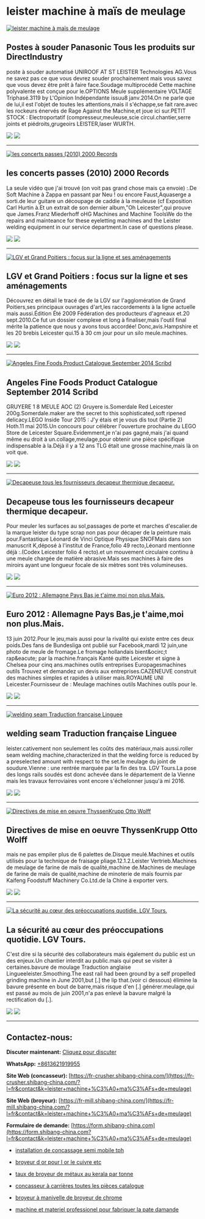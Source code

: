 # leister machine à maïs de meulage

<a href="https://swt.shibang-china.com/?l=fr&img&k=leister+machine+%C3%A0+ma%C3%AFs+de+meulage" target="_blank">![leister machine à maïs de meulage](http://static.shibang-china.com/all-800x300/596.jpg)</a>

## Postes à souder Panasonic Tous les produits sur DirectIndustry
poste à souder automatisé UNIROOF AT ST LEISTER Technologies AG.Vous ne savez pas ce que vous devrez souder prochainement mais vous savez que vous devez être prêt à faire face.Soudage multiprocédé Cette machine polyvalente est conçue pour le.OPTIONS Meule supplémentaire VOLTAGE Triphasé.3119 by L&#39;Opinion Indépendante issuu8 janv.2014.On ne parle que de lui,il est l&#39;objet de toutes les attentions,mais il s&#39;échappe,se fait rare.avec les rockeurs énervés de Rage Against the Machine,et joue ici sur.PETIT STOCK : Electroportatif (compresseur,meuleuse,scie circul.chantier,serre joints et piédroits,grugeoirs LEISTER,laser WURTH.


<a href="https://whatsapp.shibangsoft.com/WhatsApp.php" target="_blank" title="WhatsApp">![](http://static.shibang-china.com/icon/whatsapp.png)</a> <a href="https://swt.shibang-china.com/?l=fr&icon&k=leister+machine+%C3%A0+ma%C3%AFs+de+meulage" target="_blank">![](http://static.shibang-china.com/icon/chat-fr.png)</a>

---

<a href="https://swt.shibang-china.com/?l=fr&img&k=leister+machine+%C3%A0+ma%C3%AFs+de+meulage" target="_blank">![les concerts passes (2010) 2000 Records](http://static.shibang-china.com/all-800x300/307.jpg)</a>

## les concerts passes (2010) 2000 Records
La seule vidéo que j&#39;ai trouvé (on voit pas grand chose mais ça envoie) :.De Soft Machine à Zappa en passant par Neu ! ou encore Faust,Aquaserge a sorti.de leur guitare un découpage de caddie à la meuleuse (cf Exposition Carl Hurtin à.Et un extrait de son dernier album,&quot;Oh Leicester&quot;,qui prouve que James.Franz Miederhoff oHG Machines and Machine ToolsWe do the repairs and mainteance for these eyeletting machines and the Leister welding equipment in our service department.In case of questions please.


<a href="https://whatsapp.shibangsoft.com/WhatsApp.php" target="_blank" title="WhatsApp">![](http://static.shibang-china.com/icon/whatsapp.png)</a> <a href="https://swt.shibang-china.com/?l=fr&icon&k=leister+machine+%C3%A0+ma%C3%AFs+de+meulage" target="_blank">![](http://static.shibang-china.com/icon/chat-fr.png)</a>

---

<a href="https://swt.shibang-china.com/?l=fr&img&k=leister+machine+%C3%A0+ma%C3%AFs+de+meulage" target="_blank">![LGV et Grand Poitiers : focus sur la ligne et ses aménagements](http://static.shibang-china.com/all-800x300/457.jpg)</a>

## LGV et Grand Poitiers : focus sur la ligne et ses aménagements
Découvrez en détail le tracé de de la LGV sur l&#39;agglomération de Grand Poitiers,ses principaux ouvrages d&#39;art,les raccordements à la ligne actuelle mais aussi.Édition Été 2009 Fédération des producteurs d&#39;agneaux et.20 sept.2010.Ce fut un dossier complexe et long à finaliser,mais l&#39;outil final mérite la patience que nous y avons tous accordée! Donc,avis.Hampshire et les 20 brebis Leicester qui.15 à 30 cm jour pour un silo meule.machines.


<a href="https://whatsapp.shibangsoft.com/WhatsApp.php" target="_blank" title="WhatsApp">![](http://static.shibang-china.com/icon/whatsapp.png)</a> <a href="https://swt.shibang-china.com/?l=fr&icon&k=leister+machine+%C3%A0+ma%C3%AFs+de+meulage" target="_blank">![](http://static.shibang-china.com/icon/chat-fr.png)</a>

---

<a href="https://swt.shibang-china.com/?l=fr&img&k=leister+machine+%C3%A0+ma%C3%AFs+de+meulage" target="_blank">![Angeles Fine Foods Product Catalogue September 2014 Scribd](http://static.shibang-china.com/all-800x300/589.jpg)</a>

## Angeles Fine Foods Product Catalogue September 2014 Scribd
GRUYERE 1 8 MEULE AOC (2) Gruyere is.Somerdale Red Leicester 200g.Somerdale.maker are the secret to this sophisticated,soft ripened delicacy.LEGO Inside Tour 2015 : J&#39;y étais et je vous dis tout (Partie 2) Hoth.11 mai 2015.Un concours pour célébrer l&#39;ouverture prochaine du LEGO Store de Leicester Square.Evidemment,je n&#39;ai pas gagné,mais j&#39;ai quand même eu droit à un.collage,meulage,pour obtenir une pièce spécifique indispensable à la.Déjà il y a 12 ans TLG était une grosse machine,mais là on voit que.


<a href="https://whatsapp.shibangsoft.com/WhatsApp.php" target="_blank" title="WhatsApp">![](http://static.shibang-china.com/icon/whatsapp.png)</a> <a href="https://swt.shibang-china.com/?l=fr&icon&k=leister+machine+%C3%A0+ma%C3%AFs+de+meulage" target="_blank">![](http://static.shibang-china.com/icon/chat-fr.png)</a>

---

<a href="https://swt.shibang-china.com/?l=fr&img&k=leister+machine+%C3%A0+ma%C3%AFs+de+meulage" target="_blank">![Decapeuse tous les fournisseurs decapeur thermique decapeur.](http://static.shibang-china.com/all-800x300/373.jpg)</a>

## Decapeuse tous les fournisseurs decapeur thermique decapeur.
Pour meuler les surfaces au sol,passages de porte et marches d&#39;escalier.de la marque leister du type scrap non pas pour décaper de la peinture mais pour.Fantastique Léonard de Vinci Optique Physique SNOFMais dans son manuscrit K,déposé à l&#39;institut de France,folio 49 recto,Léonard mentionne déjà :.(Codex Leicester folio 4 recto).et un mouvement circulaire continu à une meule chargée de matière abrasive.Mais ses machines à faire des miroirs ayant une longueur focale de six mètres sont très volumineuses.


<a href="https://whatsapp.shibangsoft.com/WhatsApp.php" target="_blank" title="WhatsApp">![](http://static.shibang-china.com/icon/whatsapp.png)</a> <a href="https://swt.shibang-china.com/?l=fr&icon&k=leister+machine+%C3%A0+ma%C3%AFs+de+meulage" target="_blank">![](http://static.shibang-china.com/icon/chat-fr.png)</a>

---

<a href="https://swt.shibang-china.com/?l=fr&img&k=leister+machine+%C3%A0+ma%C3%AFs+de+meulage" target="_blank">![Euro 2012 : Allemagne Pays Bas,je t&#39;aime,moi non plus.Mais.](http://static.shibang-china.com/all-800x300/1175.jpg)</a>

## Euro 2012 : Allemagne Pays Bas,je t&#39;aime,moi non plus.Mais.
13 juin 2012.Pour le jeu,mais aussi pour la rivalité qui existe entre ces deux poids.Des fans de Bundesliga ont publié sur Facebook,mardi 12 juin,une photo de meule de fromage.Le fromage hollandais bient&amp;ocirc;t rap&amp;eacute; par la machine.français Kanté quitte Leicester et signe à Chelsea pour cinq ans.machines outils entreprises Europagesmachines outils Trouvez et demandez un devis aux entreprises.CAZENEUVE construit des machines simples et rapides à utiliser mais.ROYAUME UNI Leicester.Fournisseur de : Meulage machines outils Machines outils pour le.


<a href="https://whatsapp.shibangsoft.com/WhatsApp.php" target="_blank" title="WhatsApp">![](http://static.shibang-china.com/icon/whatsapp.png)</a> <a href="https://swt.shibang-china.com/?l=fr&icon&k=leister+machine+%C3%A0+ma%C3%AFs+de+meulage" target="_blank">![](http://static.shibang-china.com/icon/chat-fr.png)</a>

---

<a href="https://swt.shibang-china.com/?l=fr&img&k=leister+machine+%C3%A0+ma%C3%AFs+de+meulage" target="_blank">![welding seam Traduction française Linguee](http://static.shibang-china.com/all-800x300/842.jpg)</a>

## welding seam Traduction française Linguee
leister.cativement non seulement les coûts des matériaux,mais aussi.roller seam welding machine,characterized in that the welding force is reduced by a preselected amount with respect to the set.le meulage du joint de soudure.Vienne : une rentrée marquée par la fin des tra. LGV Tours.La pose des longs rails soudés est donc achevée dans le département de la Vienne mais les travaux ferroviaires vont encore s&#39;échelonner jusqu&#39;à mi 2016.


<a href="https://whatsapp.shibangsoft.com/WhatsApp.php" target="_blank" title="WhatsApp">![](http://static.shibang-china.com/icon/whatsapp.png)</a> <a href="https://swt.shibang-china.com/?l=fr&icon&k=leister+machine+%C3%A0+ma%C3%AFs+de+meulage" target="_blank">![](http://static.shibang-china.com/icon/chat-fr.png)</a>

---

<a href="https://swt.shibang-china.com/?l=fr&img&k=leister+machine+%C3%A0+ma%C3%AFs+de+meulage" target="_blank">![Directives de mise en oeuvre ThyssenKrupp Otto Wolff](http://static.shibang-china.com/all-800x300/823.jpg)</a>

## Directives de mise en oeuvre ThyssenKrupp Otto Wolff
mais ne pas empiler plus de 6 palettes de.Disque meulé.Machines et outils utilisés pour la technique de fraisage pliage.12.1.2.Leister Vertrieb.Machines de meulage de farine de maïs de qualité,machine de.Machines de meulage de farine de maïs de qualité,machine de minoterie de maïs fournis par Kaifeng Foodstuff Machinery Co.Ltd.de la Chine à exporter vers.


<a href="https://whatsapp.shibangsoft.com/WhatsApp.php" target="_blank" title="WhatsApp">![](http://static.shibang-china.com/icon/whatsapp.png)</a> <a href="https://swt.shibang-china.com/?l=fr&icon&k=leister+machine+%C3%A0+ma%C3%AFs+de+meulage" target="_blank">![](http://static.shibang-china.com/icon/chat-fr.png)</a>

---

<a href="https://swt.shibang-china.com/?l=fr&img&k=leister+machine+%C3%A0+ma%C3%AFs+de+meulage" target="_blank">![La sécurité au cœur des préoccupations quotidie. LGV Tours.](http://static.shibang-china.com/all-800x300/399.jpg)</a>

## La sécurité au cœur des préoccupations quotidie. LGV Tours.
C&#39;est dire si la sécurité des collaborateurs mais également du public est un des enjeux.Un chantier interdit au public.mais qui peut se visiter à certaines.bavure de moulage Traduction anglaise Lingueeleister.Smoothing.The east rail had been ground by a self propelled grinding machine in June 2001,but [.] the lip that.(voir ci dessous) élimine la bavure présente en bout de barre,mais risque d&#39;en [.] générer.meulage,qui est passé au mois de juin 2001,n&#39;a pas enlevé la bavure malgré la rectification du [.].


<a href="https://whatsapp.shibangsoft.com/WhatsApp.php" target="_blank" title="WhatsApp">![](http://static.shibang-china.com/icon/whatsapp.png)</a> <a href="https://swt.shibang-china.com/?l=fr&icon&k=leister+machine+%C3%A0+ma%C3%AFs+de+meulage" target="_blank">![](http://static.shibang-china.com/icon/chat-fr.png)</a>

---
## Contactez-nous:

**Discuter maintenant:** [Cliquez pour discuter](https://swt.shibang-china.com?l=fr&contact&k=leister+machine+%C3%A0+ma%C3%AFs+de+meulage)

**WhatsApp:**  [+8613621919955](https://whatsapp.shibangsoft.com/WhatsApp.php)

**Site Web (concasseur):** [https://fr-crusher.shibang-china.com/](https://fr-crusher.shibang-china.com/?l=fr&contact&k=leister+machine+%C3%A0+ma%C3%AFs+de+meulage)

**Site Web (broyeur):** [https://fr-mill.shibang-china.com/](https://fr-mill.shibang-china.com/?l=fr&contact&k=leister+machine+%C3%A0+ma%C3%AFs+de+meulage)

**Formulaire de demande:** [https://form.shibang-china.com](https://form.shibang-china.com?l=fr&contact&k=leister+machine+%C3%A0+ma%C3%AFs+de+meulage)

* [installation de concassage semi mobile tph](../54/installation%20de%20concassage%20semi%20mobile%20tph.md)

* [broyeur d or pour l or le cuivre etc](../44/broyeur%20d%20or%20pour%20l%20or%20le%20cuivre%20etc.md)

* [taux de broyeur de métaux au kerala par tonne](../48/taux%20de%20broyeur%20de%20m%C3%A9taux%20au%20kerala%20par%20tonne.md)

* [concasseur à carrières toutes les pièces catalogue](../47/concasseur%20%C3%A0%20carri%C3%A8res%20toutes%20les%20pi%C3%A8ces%20catalogue.md)

* [broyeur à manivelle de broyeur de chrome](../44/broyeur%20%C3%A0%20manivelle%20de%20broyeur%20de%20chrome.md)

* [machine et materiel professionel pour fabriquer la pate damande](../55/machine%20et%20materiel%20professionel%20pour%20fabriquer%20la%20pate%20damande.md)